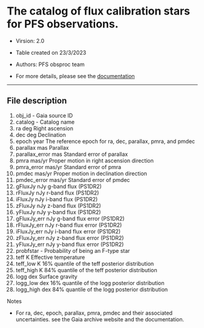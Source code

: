                                                                                                     
# The catalog of flux calibration stars for PFS observations.
                                                                                                    
- Virsion: 2.0
                                                                                                    
- Table created on 23/3/2023
                                                                                                    
- Authors: PFS obsproc team
                                                                                                    
- For more details, please see the [documentation](doc/catalog.md)
                                                                                                    
 --------------------------------------




## File description
                                                                                                    
 1. obj_id              -        Gaia source ID
 2. catalog             -        Catalog name
 3. ra                 deg       Right ascension 
 4. dec                deg       Declination
 5. epoch              year      The reference epoch for ra, dec, parallax, pmra, and pmdec
 6. parallax           mas       Parallax
 7. parallax_error     mas       Standard error of parallax
 8. pmra               mas/yr    Proper motion in right ascension direction
 9. pmra_error         mas/yr    Standard error of pmra
 10. pmdec             mas/yr    Proper motion in declination direction
 11. pmdec_error       mas/yr    Standard error of pmdec
 12. gFluxJy           nJy       g-band flux (PS1DR2)
 13. rFluxJy           nJy       r-band flux (PS1DR2)
 14. iFluxJy           nJy       i-band flux (PS1DR2)
 15. zFluxJy           nJy       z-band flux (PS1DR2)
 16. yFluxJy           nJy       y-band flux (PS1DR2)
 17. gFluxJy_err       nJy       g-band flux error (PS1DR2)
 18. rFluxJy_err       nJy       r-band flux error (PS1DR2)
 19. iFluxJy_err       nJy       i-band flux error (PS1DR2)
 20. zFluxJy_err       nJy       z-band flux error (PS1DR2)
 21. yFluxJy_err       nJy       y-band flux error (PS1DR2)
 22. probfstar          -        Probability of being an F-type star
 23. teff              K         Effective temperature
 24. teff_low          K         16% quantile of the teff posterior distribution
 25. teff_high         K         84% quantile of the teff posterior distribution
 26. logg              dex       Surface gravity
 27. logg_low          dex       16% quantile of the logg posterior distribution
 28. logg_high         dex       84% quantile of the logg posterior distribution




 Notes
                                                                                                    
  - For ra, dec, epoch, parallax, pmra, pmdec and their associated uncertainties.
    see the Gaia archive website and the documentation.




